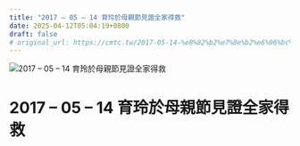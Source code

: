 ```yaml
---
title: "2017 – 05 – 14 育玲於母親節見證全家得救"
date: 2025-04-12T05:04:19+0800
draft: false
# original_url: https://cmtc.tw/2017-05-14-%e8%82%b2%e7%8e%b2%e6%96%bc%e6%af%8d%e8%a6%aa%e7%af%80%e8%a6%8b%e8%ad%89%e5%85%a8%e5%ae%b6%e5%be%97%e6%95%91
---
```


![2017 – 05 – 14 育玲於母親節見證全家得救](/images/PTvFOHwqpYDx3uZ.png "2017 – 05 – 14 育玲於母親節見證全家得救")

# 2017 – 05 – 14 育玲於母親節見證全家得救